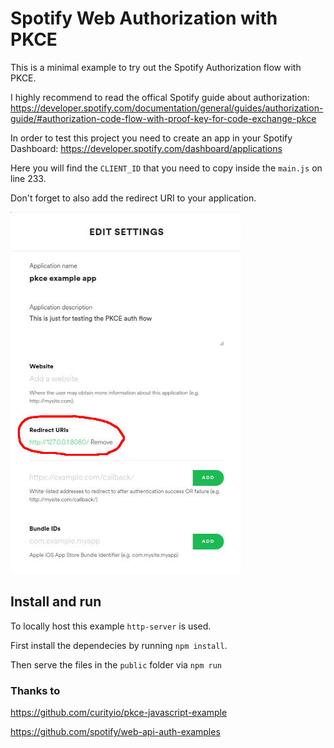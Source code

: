 # Spotify Web Authorization with PKCE
This is a minimal example to try out the Spotify Authorization flow with PKCE.

I highly recommend to read the offical Spotify guide about authorization: https://developer.spotify.com/documentation/general/guides/authorization-guide/#authorization-code-flow-with-proof-key-for-code-exchange-pkce

In order to test this project you need to create an app in your Spotify Dashboard: https://developer.spotify.com/dashboard/applications

Here you will find the `CLIENT_ID` that you need to copy inside the `main.js` on line 233.

Don't forget to also add the redirect URI to your application.

![Spotify Dashboard - App Settings](app-redirect-settings.jpg)

## Install and run
To locally host this example `http-server` is used.

First install the dependecies by running `npm install`.

Then serve the files in the `public` folder via `npm run`

### Thanks to
https://github.com/curityio/pkce-javascript-example

https://github.com/spotify/web-api-auth-examples

